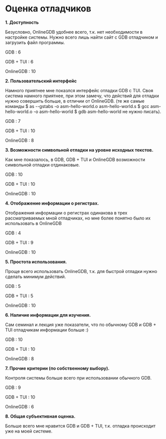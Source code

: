 Оценка отладчиков
===

__1. Доступность__

Безусловно, OnlineGDB удобнее всего, т.к. нет необходимости в настройке системы. Нужно всего лишь найти сайт с GDB отладчиком и загрузить файл программы.

GDB         : 6

GDB + TUI   : 6

OnlineGDB   : 10

__2. Пользовательский интерфейс__

Намного приятнее мне показлся интерфейс отладки GDB c TUI. Своя система намного приятнее, при этом замечу, что действий для отладки нужно совершить больше, в отличии от OnlineGDB.
(те же самые команды $ as --gstabs -o asm-hello-world.o asm-hello-world.s 
$ gcc asm-hello-world.o -o asm-hello-world 
$ gdb asm-hello-world не нужно писать).

GDB         : 7

GDB + TUI   : 10

OnlineGDB   : 8

__3. Возможности символьной отладки на уровне исходных текстов.__

Как мне показалось, в GDB, GDB + TUI и OnlineGDB возможности символьной отладки отдинаковые.

GDB         : 10

GDB + TUI   : 10

OnlineGDB   : 10

__4. Отображение информации о регистрах.__

Отображения информации о регистрах одинакова в трех рассматриваемых мной отладчиках, но мне более понятно было их использовать в OnlineGDB

GDB         : 4

GDB + TUI   : 9

OnlineGDB   : 10

__5. Простота использования.__

Проще всего использовать OnlineGDB, т.к. для быстрой отладки нужно сделать минимум действий.

GDB         : 5

GDB + TUI   : 5

OnlineGDB   : 10

__6. Наличие информации для изучения.__

Сам семинал и лекция уже показатели, что по обычному GDB и GDB + TUI отладчикам информации больше :)

GDB         : 10

GDB + TUI   : 10

OnlineGDB   : 8

__7. Прочие критерии (по собственному выбору).__

Контроля системы больше всего при использовании обычного GDB.

GDB         : 9

GDB + TUI   : 10

OnlineGDB   : 6

__8. Общая субъективная оценка.__

Больше всего мне нравится GDB и GDB + TUI, т.к. отладка происходит уже на моей системе.